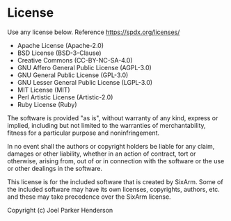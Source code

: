 # License

Use any license below. Reference https://spdx.org/licenses/

  * Apache License (Apache-2.0)
  * BSD License (BSD-3-Clause)
  * Creative Commons (CC-BY-NC-SA-4.0)
  * GNU Affero General Public License (AGPL-3.0)
  * GNU General Public License (GPL-3.0)
  * GNU Lesser General Public License (LGPL-3.0)
  * MIT License (MIT)
  * Perl Artistic License (Artistic-2.0)
  * Ruby License (Ruby)

The software is provided "as is", without warranty of any kind,
express or implied, including but not limited to the warranties of
merchantability, fitness for a particular purpose and noninfringement.

In no event shall the authors or copyright holders be liable for any
claim, damages or other liability, whether in an action of contract,
tort or otherwise, arising from, out of or in connection with the
software or the use or other dealings in the software.

This license is for the included software that is created by SixArm.
Some of the included software may have its own licenses, copyrights,
authors, etc. and these may take precedence over the SixArm license.

Copyright (c) Joel Parker Henderson
